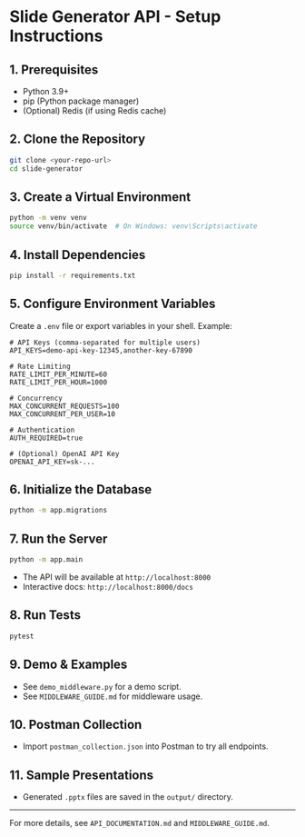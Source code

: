 # Slide Generator API - Setup Instructions

## 1. Prerequisites
- Python 3.9+
- pip (Python package manager)
- (Optional) Redis (if using Redis cache)

## 2. Clone the Repository
```bash
git clone <your-repo-url>
cd slide-generator
```

## 3. Create a Virtual Environment
```bash
python -m venv venv
source venv/bin/activate  # On Windows: venv\Scripts\activate
```

## 4. Install Dependencies
```bash
pip install -r requirements.txt
```

## 5. Configure Environment Variables
Create a `.env` file or export variables in your shell. Example:
```env
# API Keys (comma-separated for multiple users)
API_KEYS=demo-api-key-12345,another-key-67890

# Rate Limiting
RATE_LIMIT_PER_MINUTE=60
RATE_LIMIT_PER_HOUR=1000

# Concurrency
MAX_CONCURRENT_REQUESTS=100
MAX_CONCURRENT_PER_USER=10

# Authentication
AUTH_REQUIRED=true

# (Optional) OpenAI API Key
OPENAI_API_KEY=sk-...
```

## 6. Initialize the Database
```bash
python -m app.migrations
```

## 7. Run the Server
```bash
python -m app.main
```
- The API will be available at `http://localhost:8000`
- Interactive docs: `http://localhost:8000/docs`

## 8. Run Tests
```bash
pytest
```

## 9. Demo & Examples
- See `demo_middleware.py` for a demo script.
- See `MIDDLEWARE_GUIDE.md` for middleware usage.

## 10. Postman Collection
- Import `postman_collection.json` into Postman to try all endpoints.

## 11. Sample Presentations
- Generated `.pptx` files are saved in the `output/` directory.

---

For more details, see `API_DOCUMENTATION.md` and `MIDDLEWARE_GUIDE.md`. 